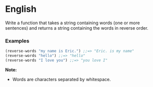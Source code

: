 # English

Write a function that takes a string containing words (one or more sentences) and returns a string containing the words in reverse order.

### Examples
```clj
(reverse-words "my name is Eric.") ;;=> "Eric. is my name"
(reverse-words "hello") ;;=> "hello"
(reverse-words "I love you") ;;=> "you love I"
```

**Note:** 
- Words are characters separated by whitespace.